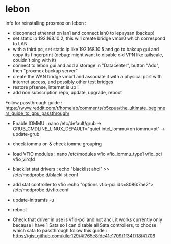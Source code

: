 # lebon
Info for reinstalling proxmox on lebon : 
- disconnect ethernet on lan1 and connect lan0 to lepaysan (backup)
- set static ip 192.168.10.2, this will create bridge vmbr0 which correspond to LAN 
- with a third pc, set static ip like 192.168.10.5 and go to bakcup gui and copy its fingerprint (debug: might want to disable old VPN like tailscale, couldn't ping with it)
- connect to lebon gui and add a storage in "Datacenter", button "Add", then "proxmox backup server"
- create the WAN bridge vmbr1 and associate it with a physical port with internet access, and possibly other test bridges
- restore pfsense, internet is up !
- add non subscription repo, update, upgrade, reboot

Follow passthrough guide : https://www.reddit.com/r/homelab/comments/b5xpua/the_ultimate_beginners_guide_to_gpu_passthrough/
- Enable IOMMU : nano /etc/default/grub -> GRUB_CMDLINE_LINUX_DEFAULT="quiet intel_iommu=on iommu=pt" -> update-grub
- check iommu on & check iommu grouping
- load VFIO modules : nano /etc/modules
vfio
vfio_iommu_type1
vfio_pci
vfio_virqfd

- blacklist stat drivers : echo "blacklist ahci" >> /etc/modprobe.d/blacklist.conf
- add stat controller to vfio :echo "options vfio-pci ids=8086:7ae2"> /etc/modprobe.d/vfio.conf
- update-initramfs -u
- reboot
- Check that driver in use is vfio-pci and not ahci, it works currently only because I have 1 Sata so I can disable all Sata controllers, to choose which sata to passthrough follow this guide : https://gist.github.com/kiler129/4f765e8fdc41e1709f1f34f7f8f41706

